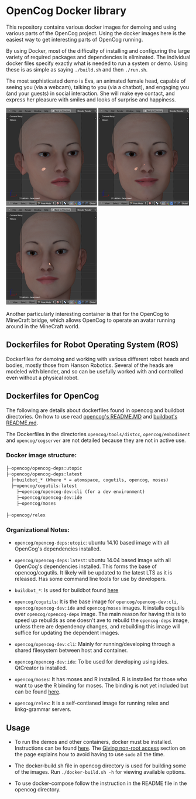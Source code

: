 # OpenCog Docker library
This repository contains various docker images for demoing and using
various parts of the OpenCog project. Using the docker images here is
the easiest way to get interesting parts of OpenCog running.

By using Docker, most of the difficulty of installing and configuring
the large variety of required packages and dependencies is eliminated.
The individual docker files specify exactly what is needed to run a
system or demo.  Using these is as simple as saying `./build.sh` and
then `./run.sh`.

The most sophisticated demo is Eva, an animated female head, capable
of seeing you (via a webcam), talking to you (via a chatbot), and
engaging you (and your guests) in social interaction.  She will
make eye contact, and express her pleasure with smiles and looks
of surprise and happiness.

![Eva Splash 1](indigo/Eva-1-small.png) ![Eva Splash 2](indigo/Eva-2-small.png) ![Eva Splash 3](indigo/Eva-3-small.png)

Another particularly interesting container is that for the OpenCog to
MineCraft bridge, which allows OpenCog to operate an avatar running
around in the MineCraft world.

## Dockerfiles for Robot Operating System (ROS)
Dockerfiles for demoing and working with various different robot heads
and bodies, mostly those from Hanson Robotics. Several of the heads are
modeled with blender, and so can be usefully worked with and controlled
even without a physical robot.

## Dockerfiles for OpenCog
The following are details about dockerfiles found in opencog and buildbot
directories. On how to use read [opencog's README.MD](opencog/README.md)
and [buildbot's README.md](buildbot/README.md).

The Dockerfiles in the directories `opencog/tools/distcc`,
`opencog/embodiment` and `opencog/cogserver` are not detailed because
they are not in active use.

### Docker image structure:

    ├─opencog/opencog-deps:utopic
    ├─opencog/opencog-deps:latest
      ├─buildbot_* (Where * = atomspace, cogutils, opencog, moses)
      ├─opencog/cogutils:latest
        ├─opencog/opencog-dev:cli (for a dev environment)
        ├─opencog/opencog-dev:ide
        ├─opencog/moses

    ├─opencog/relex

### Organizational Notes:

* `opencog/opencog-deps:utopic`: ubuntu 14.10 based image with all OpenCog's
   dependencies installed.

* `opencog/opencog-deps:latest`: ubuntu 14.04 based image with all OpenCog's
   dependencies installed. This forms the base of opencog/cogutils. It
   likely will be updated to the latest LTS as it is released. Has some command
   line tools for use by developers.

* `buildbot_*`: Is used for buildbot found [here](buildbot.opencog.org:8010)

* `opencog/cogutils`: It is the base image for `opencog/opencog-dev:cli`,
   `opencog/opencog-dev:ide` and `opencog/moses` images. It installs cogutils
   over `opencog/opencog-deps` image. The main reason for having this is to
   speed up rebuilds as one doesn't ave to rebuild the `opencog-deps` image,
   unless there are dependency changes, and rebuilding this image will suffice
   for updating the dependent images.

* `opencog/opencog-dev:cli`: Mainly for running/developing through a shared
   filesystem between host and container.

* `opencog/opencog-dev:ide`: To be used for developing using ides. QtCreator
   is installed.

* `opencog/moses`: It has moses and R installed. R is installed for those
   who want to use the R binding for moses. The binding is not yet
   included but can be found [here](https://github.com/mjsduncan/Rmoses).

* `opencog/relex`: It is a self-contianed image for running relex and      
   linkg-grammar servers.

## Usage
* To run the demos and other containers, docker must be installed.
  Instructions can be found [here](https://docs.docker.com/installation/).
  The [Giving non-root access](https://docs.docker.com/installation/ubuntulinux/#giving-non-root-access)
  section on the page explains how to avoid having to use `sudo` all the time.

* The docker-build.sh file in opencog directory is used for building
  some of the images. Run `./docker-build.sh -h` for viewing available
  options.

* To use docker-compose follow the instruction in the README file in the
  opencog directory.

